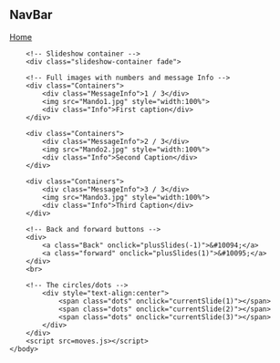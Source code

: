 <!DOCTYPE html>
<html>
	<head>
        <meta charset = "utf-8">
        <title>"Prueba de Pages LCMando"</title>
        <link rel="stylesheet" href="Front.css">
        <!-- Required meta tags -->
        <meta name="viewport" content="width=device-width,initial-scale=1">
        <!-- Bootstrap CSS -->
        <link href="dist/Bootstrap/css/bootstrap.min.css" rel="stylesheet">
 	</head>
    <body>
        <div class="container">
            <nav>
                <h1>NavBar</h1>
                <a href="https://github.com/">Home</a>
            </nav>
        </div>
        <div>

        <!-- Slideshow container -->
        <div class="slideshow-container fade">

        <!-- Full images with numbers and message Info -->
        <div class="Containers">
            <div class="MessageInfo">1 / 3</div>
            <img src="Mando1.jpg" style="width:100%">
            <div class="Info">First caption</div>
        </div>

        <div class="Containers">
            <div class="MessageInfo">2 / 3</div>
            <img src="Mando2.jpg" style="width:100%">
            <div class="Info">Second Caption</div>
        </div>

        <div class="Containers">
            <div class="MessageInfo">3 / 3</div>
            <img src="Mando3.jpg" style="width:100%">
            <div class="Info">Third Caption</div>
        </div>

        <!-- Back and forward buttons -->
        <div>
            <a class="Back" onclick="plusSlides(-1)">&#10094;</a>
            <a class="forward" onclick="plusSlides(1)">&#10095;</a>
        </div>
        <br>

        <!-- The circles/dots -->
            <div style="text-align:center">
                <span class="dots" onclick="currentSlide(1)"></span>
                <span class="dots" onclick="currentSlide(2)"></span>
                <span class="dots" onclick="currentSlide(3)"></span>
            </div>
        </div>
        <script src=moves.js></script>
    </body>


</html>
